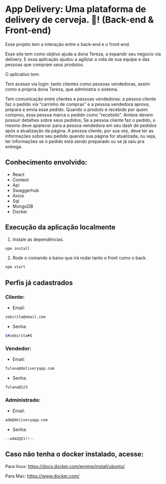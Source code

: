 # App Delivery: Uma plataforma de delivery de cerveja. 🍻! (Back-end & Front-end)

Esse projeto tem a interação entre o back-end e o front-end.

Esse site tem como objtivo ajuda a dona Tereza, a expandir seu negocio via delivery. E essa aplicação ajudou a agilizar a vida de sua equipe e das pessoas que compram seus produtos.

O aplicativo tem:

Tem acesso via login: tanto clientes como pessoas vendedoras, assim como a própria dona Tereza, que administra o sistema.

Tem comunicação entre clientes e pessoas vendedoras: a pessoa cliente faz o pedido via "carrinho de compras" e a pessoa vendedora aprova, prepara e envia esse pedido. Quando o produto é recebido por quem comprou, essa pessoa marca o pedido como "recebido". Ambos devem possuir detalhes sobre seus pedidos;
Se a pessoa cliente faz o pedido, o mesmo deve aparecer para a pessoa vendedora em seu dash de pedidos após a atualização da página. A pessoa cliente, por sua vez, deve ter as informações sobre seu pedido quando sua página for atualizada, ou seja, ter informações se o pedido está sendo preparado ou se já saiu pra entrega.

## Conhecimento envolvido: 

- React
- Context
- Api
- Swaggerhub
- Axios
- Sql
- MongoDB
- Docker

## Execução da aplicação localmente


1. Instale as dependências.

```bash
npm install
```

2. Rode o comando a baixo que irá rodar tanto o front como o back.

```bash
npm start
```


## Perfis já cadastrados

### Cliente:
- Email:
```bash
zebirita@email.com
```
- Senha:
```bash
$#zebirita#$
```
### Vendedor:
- Email:
```bash
fulana@deliveryapp.com
```
- Senha:
```bash
fulana@123
```
### Administrado:
- Email:
```bash
adm@deliveryapp.com
```
- Senha:
```bash
--adm2@21!!--
```

## Caso não tenha o docker instalado, acesse:

Para linux:
https://docs.docker.com/engine/install/ubuntu/

Para Mac:
https://www.docker.com/


